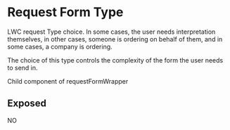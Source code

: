 # Request Form Type

LWC request Type choice. In some cases, the user needs interpretation themselves, in other cases, someone is ordering on behalf of them, and in some cases, a company is ordering.

The choice of this type controls the complexity of the form the user needs to send in.

Child component of requestFormWrapper

## Exposed

NO

